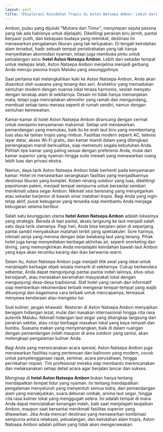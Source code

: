 ```yaml
---
layout: post
title: "Eksplorasi Keindahan Tropis di Aston Natsepa Ambon: Lebih dari Sekadar Menginap"
---
```


Ambon, pulau yang dijuluki "Mutiara dari Timur", menyimpan sejuta pesona yang tak ada habisnya untuk dijelajahi. Dikelilingi perairan biru jernih, pantai berpasir putih, dan kekayaan budaya yang memikat, destinasi ini menawarkan pengalaman liburan yang tak terlupakan. Di tengah keindahan alam tersebut, hadir sebuah tempat peristirahatan yang tak hanya menyediakan akomodasi nyaman, tetapi juga membuka pintu untuk petualangan seru: **hotel Aston Natsepa Ambon**. Lebih dari sekadar tempat untuk melepas lelah, Aston Natsepa Ambon menjelma menjadi gerbang Anda menuju pesona tropis Maluku yang sesungguhnya.

Saat pertama kali melangkahkan kaki ke Aston Natsepa Ambon, Anda akan disambut oleh suasana yang tenang dan asri. Arsitektur yang memadukan sentuhan modern dengan nuansa lokal terasa harmonis, seolah menyatu dengan lanskap alam di sekitarnya. Desain ini tidak hanya memanjakan mata, tetapi juga menciptakan atmosfer yang ramah dan mengundang, membuat setiap tamu merasa seperti di rumah sendiri, namun dengan sentuhan kemewahan.

Kamar-kamar di hotel Aston Natsepa Ambon dirancang dengan cermat untuk menjamin kenyamanan maksimal. Setiap unit menawarkan pemandangan yang memukau, baik itu ke arah laut biru yang membentang luas atau ke taman tropis yang rimbun. Fasilitas modern seperti AC, televisi layar datar, akses Wi-Fi gratis, dan kamar mandi dalam yang dilengkapi perlengkapan mandi berkualitas, siap memenuhi segala kebutuhan Anda. Pilihlah tipe kamar yang paling sesuai dengan preferensi Anda, mulai dari kamar superior yang nyaman hingga suite mewah yang menawarkan ruang lebih luas dan privasi ekstra.

Namun, daya tarik Aston Natsepa Ambon tidak berhenti pada kenyamanan kamar. Hotel ini menawarkan serangkaian fasilitas yang menjadikannya destinasi liburan yang komplet. Kolam renang outdoor yang luas, dikelilingi pepohonan palem, menjadi tempat sempurna untuk bersantai sembari menikmati udara segar Ambon. Nikmati sesi berenang yang menyegarkan atau sekadar berjemur di bawah sinar matahari tropis. Bagi Anda yang ingin tetap aktif, pusat kebugaran yang tersedia siap membantu Anda menjaga kebugaran selama berlibur.

Salah satu keunggulan utama **hotel Aston Natsepa Ambon** adalah lokasinya yang strategis. Berada di tepi pantai, akses langsung ke laut menjadi salah satu daya tarik utamanya. Pagi hari, Anda bisa berjalan-jalan di sepanjang pantai sambil menyaksikan matahari terbit yang spektakuler. Sore harinya, nikmati senja yang merona dengan latar belakang laut yang tenang. Pihak hotel juga kerap menyediakan berbagai aktivitas air, seperti snorkeling dan diving, yang memungkinkan Anda menjelajahi keindahan bawah laut Ambon yang kaya akan terumbu karang dan ikan berwarna-warni.

Selain itu, Aston Natsepa Ambon juga menjadi titik awal yang ideal untuk menjelajahi berbagai objek wisata menarik di sekitarnya. Cukup berkendara sebentar, Anda dapat mengunjungi pantai-pantai indah lainnya, situs-situs bersejarah, atau merasakan keramahan masyarakat lokal dengan mengunjungi desa-desa tradisional. Staf hotel yang ramah dan informatif siap memberikan rekomendasi terbaik mengenai tempat-tempat yang wajib dikunjungi dan bagaimana cara terbaik untuk mencapainya, termasuk menyewa kendaraan atau mengatur tur.

Soal kuliner, jangan khawatir. Restoran di Aston Natsepa Ambon menyajikan beragam hidangan lezat, mulai dari masakan internasional hingga cita rasa autentik Maluku. Nikmati hidangan laut segar yang ditangkap langsung dari perairan sekitar, atau cicipi berbagai masakan lokal yang kaya rempah dan bumbu. Suasana makan yang menyenangkan, baik di dalam ruangan dengan pemandangan indah maupun di area outdoor yang santai, akan melengkapi pengalaman kuliner Anda.

Bagi Anda yang merencanakan acara spesial, Aston Natsepa Ambon juga menawarkan fasilitas ruang pertemuan dan ballroom yang modern, cocok untuk penyelenggaraan rapat, seminar, acara perusahaan, hingga pernikahan impian. Tim profesional mereka siap membantu merencanakan dan melaksanakan setiap detail acara agar berjalan lancar dan sukses.

Menginap di **hotel Aston Natsepa Ambon** bukan hanya tentang mendapatkan tempat tidur yang nyaman. Ini tentang mendapatkan pengalaman menyeluruh yang menyentuh semua indra, dari pemandangan alam yang menakjubkan, suara deburan ombak, aroma laut segar, hingga cita rasa kuliner lokal yang menggugah selera. Ini adalah tempat di mana Anda dapat menciptakan kenangan indah, baik saat menjelajahi keajaiban Ambon, maupun saat bersantai menikmati fasilitas superior yang ditawarkan. Jika Anda mencari destinasi yang menawarkan kombinasi sempurna antara relaksasi, petualangan, dan keindahan alam tropis, Aston Natsepa Ambon adalah pilihan yang tidak akan mengecewakan.
